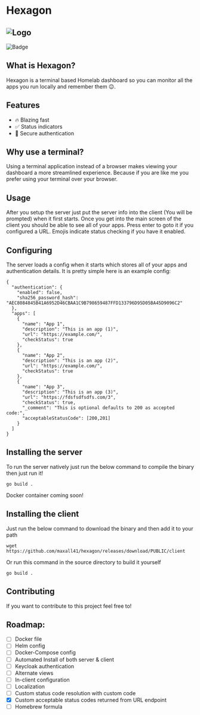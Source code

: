 # Hexagon
![Logo](https://i.ibb.co/MMVFhfq/logo.png)
---
![Badge](https://img.shields.io/github/release-date/maxall41/hexagon)
## What is Hexagon?
Hexagon is a terminal based Homelab dashboard so you can monitor all the apps you run locally and remember them 😉.
## Features
- 🔥 Blazing fast
- ✅ Status indicators
- 🔐 Secure authentication
## Why use a terminal?
Using a terminal application instead of a browser makes viewing your dashboard a more streamlined experience. Because if you are like me you prefer using your terminal over your browser.
## Usage
After you setup the server just put the server info into the client (You will be prompted) when it first starts. Once you get into the main screen of the client you should be able to see all of your apps. Press enter to goto it if you configured a URL. Emojis indicate status checking if you have it enabled.
## Configuring
The server loads a config when it starts which stores all of your apps and authentication details. It is pretty simple here is an example config:
```
{
  "authentication": {
    "enabled": false,
    "sha256_password_hash": "AEC8084845B41A6952D46CBAA1C9B798659487FFD133796D95D05BA45D9096C2"
  },
  "apps": [
    {
      "name": "App 1",
      "description": "This is an app (1)",
      "url": "https://example.com/",
      "checkStatus": true
    },
    {
      "name": "App 2",
      "description": "This is an app (2)",
      "url": "https://example.com/",
      "checkStatus": true
    },
    {
      "name": "App 3",
      "description": "This is an app (3)",
      "url": "https://fdsfsdfsdfs.com/3",
      "checkStatus": true,
      "_comment": "This is optional defaults to 200 as accepted code:",
      "acceptableStatusCode": [200,201]
    }
  ]
}
```
## Installing the server
To run the server natively just run the below command to compile the binary then just run it!
```
go build .
```
Docker container coming soon!
## Installing the client
Just run the below command to download the binary and then add it to your path
```
wget https://github.com/maxall41/hexagon/releases/download/PUBLIC/client
```
Or run this command in the source directory to build it yourself
```
go build .
```
## Contributing
If you want to contribute to this project feel free to!
## Roadmap:
- [ ] Docker file
- [ ] Helm config
- [ ] Docker-Compose config
- [ ] Automated Install of both server & client
- [ ] Keycloak authentication
- [ ] Alternate views
- [ ] In-client configuration
- [ ] Localization
- [ ] Custom status code resolution with custom code
- [x] Custom acceptable status codes returned from URL endpoint
- [ ] Homebrew formula
